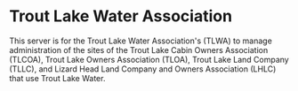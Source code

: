 # Trout Lake Water Association 
This server is for the Trout Lake Water Association's (TLWA) to manage administration of the sites of the Trout Lake Cabin Owners Association (TLCOA), Trout Lake Owners Association (TLOA), Trout Lake Land Company (TLLC), and Lizard Head Land Company and Owners Association (LHLC) that use Trout Lake Water.